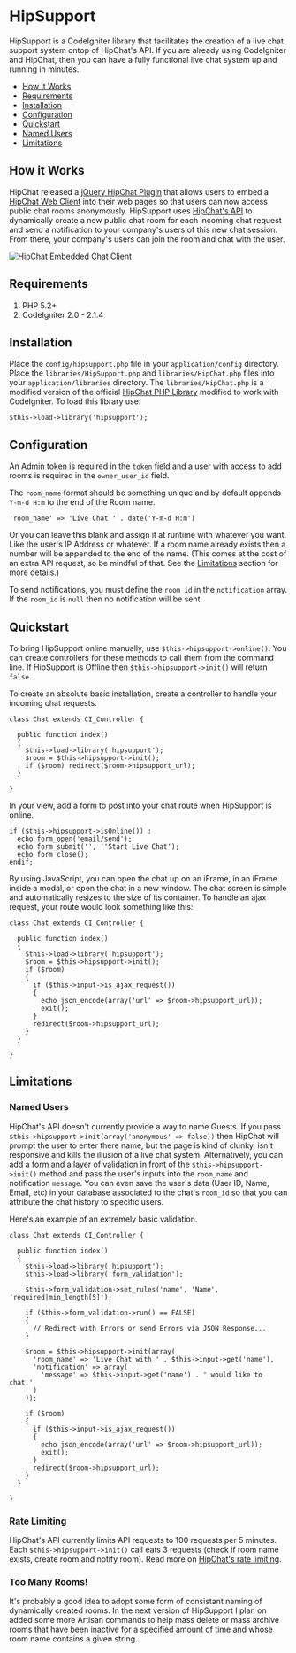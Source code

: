 # HipSupport 

HipSupport is a CodeIgniter library that facilitates the creation of a live chat support system ontop of HipChat's API. If you are already using CodeIgniter and HipChat, then you can have a fully functional live chat system up and running in minutes.

- [How it Works](#how-it-works)
- [Requirements](#requirements)
- [Installation](#installation)
- [Configuration](#configuration)
- [Quickstart](#quickstart)
- [Named Users](#named-users)
- [Limitations](#limitations)

## How it Works

HipChat released a [jQuery HipChat Plugin](http://blog.hipchat.com/2013/08/20/embedding-hipchat/) that allows users to embed a [HipChat Web Client](http://help.hipchat.com/knowledgebase/articles/238941-embedding-hipchat) into their web pages so that users can now access public chat rooms anonymously. HipSupport uses [HipChat's API](https://github.com/hipchat/hipchat-php) to dynamically create a new public chat room for each incoming chat request and send a notification to your company's users of this new chat session. From there, your company's users can join the room and chat with the user.

![HipChat Embedded Chat Client](http://www.bradestey.com/img/projects/hipsupport/hipchat-embed.png "HipChat Embedded Chat Client")

## Requirements

1. PHP 5.2+
2. CodeIgniter 2.0 - 2.1.4

## Installation

Place the `config/hipsupport.php` file in your `application/config` directory. Place the `libraries/HipSupport.php` and `libraries/HipChat.php` files into your `application/libraries` directory. The `libraries/HipChat.php` is a modified version of the official [HipChat PHP Library](https://github.com/hipchat/hipchat-php) modified to work with CodeIgniter. To load this library use:

    $this->load->library('hipsupport');

## Configuration

An Admin token is required in the `token` field and a user with access to add rooms is required in the `owner_user_id` field. 

The `room_name` format should be something unique and by default appends `Y-m-d H:m` to the end of the Room name. 

    'room_name' => 'Live Chat ' . date('Y-m-d H:m') 

Or you can leave this blank and assign it at runtime with whatever you want. Like the user's IP Address or whatever. If a room name already exists then a number will be appended to the end of the name. (This comes at the cost of an extra API request, so be mindful of that. See the <a href="#limitations">Limitations</a> section for more details.)

To send notifications, you must define the `room_id` in the `notification` array. If the `room_id` is `null` then no notification will be sent.

## Quickstart

To bring HipSupport online manually, use `$this->hipsupport->online()`. You can create controllers for these methods to call them from the command line. If HipSupport is Offline then `$this->hipsupport->init()` will return `false`.

To create an absolute basic installation, create a controller to handle your incoming chat requests. 

    class Chat extends CI_Controller {

      public function index()
      {
        $this->load->library('hipsupport');
        $room = $this->hipsupport->init();
        if ($room) redirect($room->hipsupport_url);
      }

    }

In your view, add a form to post into your chat route when HipSupport is online.

    if ($this->hipsupport->isOnline()) :
      echo form_open('email/send');
      echo form_submit('', ''Start Live Chat');
      echo form_close();
    endif; 

By using JavaScript, you can open the chat up on an iFrame, in an iFrame inside a modal, or open the chat in a new window. The chat screen is simple and automatically resizes to the size of its container. To handle an ajax request, your route would look something like this:


    class Chat extends CI_Controller {

      public function index()
      {
        $this->load->library('hipsupport');
        $room = $this->hipsupport->init();
        if ($room) 
        {
          if ($this->input->is_ajax_request())
          {
            echo json_encode(array('url' => $room->hipsupport_url));
            exit();
          }
          redirect($room->hipsupport_url);
        }
      }

    }

## Limitations

### Named Users

HipChat's API doesn't currently provide a way to name Guests. If you pass `$this->hipsupport->init(array('anonymous' => false))` then HipChat will prompt the user to enter there name, but the page is kind of clunky, isn't responsive and kills the illusion of a live chat system. Alternatively, you can add a form and a layer of validation in front of the `$this->hipsupport->init()` method and pass the user's inputs into the `room_name` and notification `message`. You can even save the user's data (User ID, Name, Email, etc) in your database associated to the chat's `room_id` so that you can attribute the chat history to specific users.

Here's an example of an extremely basic validation.

    class Chat extends CI_Controller {

      public function index()
      {
        $this->load->library('hipsupport');
        $this->load->library('form_validation');

        $this->form_validation->set_rules('name', 'Name', 'required|min_length[5]');

        if ($this->form_validation->run() == FALSE)
        {
          // Redirect with Errors or send Errors via JSON Response...
        }

        $room = $this->hipsupport->init(array(
          'room_name' => 'Live Chat with ' . $this->input->get('name'),
          'notification' => array(
            'message' => $this->input->get('name') . ' would like to chat.'
          )
        ));

        if ($room) 
        {
          if ($this->input->is_ajax_request())
          {
            echo json_encode(array('url' => $room->hipsupport_url));
            exit();
          }
          redirect($room->hipsupport_url);
        }
      }

    }

### Rate Limiting

HipChat's API currently limits API requests to 100 requests per 5 minutes. Each `$this->hipsupport->init()` call eats 3 requests (check if room name exists, create room and notify room). Read more on [HipChat's rate limiting](https://www.hipchat.com/docs/api/rate_limiting).

### Too Many Rooms!

It's probably a good idea to adopt some form of consistant naming of dynamically created rooms. In the next version of HipSupport I plan on added some more Artisan commands to help mass delete or mass archive rooms that have been inactive for a specified amount of time and whose room name contains a given string.